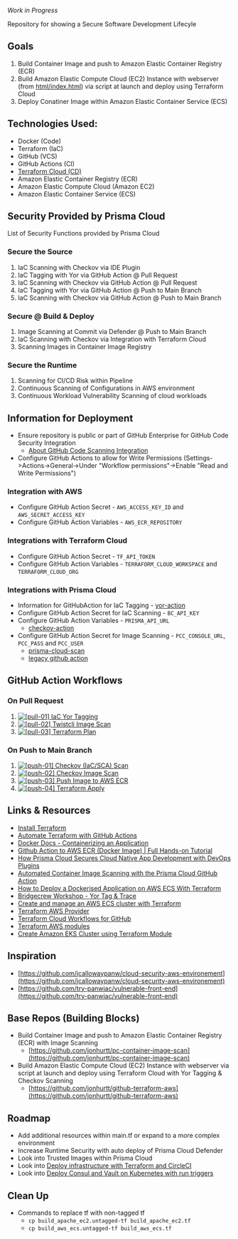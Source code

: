 *Work in Progress*

Repository for showing a Secure Software Development Lifecyle

## Goals
1. Build Container Image and push to Amazon Elastic Container Registry (ECR)
1. Build Amazon Elastic Compute Cloud (EC2) Instance with webserver (from [html/index.html](https://github.com/jonhurtt/secure-sdlc/blob/main/html/index.html)) via script at launch and deploy using Terraform Cloud
1. Deploy Conatiner Image within Amazon Elastic Container Service (ECS)

## Technologies Used:
- Docker (Code)
- Terraform (IaC)
- GitHub (VCS)
- GitHub Actions (CI)
- [Terraform Cloud (CD)](https://app.terraform.io/session)
- Amazon Elastic Container Registry (ECR)
- Amazon Elastic Compute Cloud (Amazon EC2)
- Amazon Elastic Container Service (ECS)

## Security Provided by Prisma Cloud
List of Security Functions provided by Prisma Cloud
### Secure the Source
1. IaC Scanning with Checkov via IDE Plugin
1. IaC Tagging with Yor via GitHub Action @ Pull Request 
1. IaC Scanning with Checkov via GitHub Action @ Pull Request
1. IaC Tagging with Yor via GitHub Action @ Push to Main Branch
1. IaC Scanning with Checkov via GitHub Action @ Push to Main Branch

### Secure @ Build & Deploy
1. Image Scanning at Commit via Defender @ Push to Main Branch
1. IaC Scanning with Checkov via Integration with Terraform Cloud
1. Scanning Images in Container Image Registry

### Secure the Runtime
1. Scanning for CI/CD Risk within Pipeline
1. Continuous Scanning of Configurations in AWS environment
1. Continuous Workload Vulnerability Scanning of cloud workloads

## Information for Deployment
- Ensure repository is public or part of GitHub Enterprise for GitHub Code Security Integration 
    - [About GitHub Code Scanning Integration](https://docs.github.com/en/code-security/code-scanning/introduction-to-code-scanning/about-code-scanning)
- Configure GitHub Actions to allow for Write Permissions (Settings->Actions->General->Under "Workflow permissions"->Enable "Read and Write Permissions")

### Integration with AWS
- Configure GitHub Action Secret - `AWS_ACCESS_KEY_ID` and `AWS_SECRET_ACCESS_KEY`
- Configure GitHub Action Variables - `AWS_ECR_REPOSITORY`

### Integrations with Terraform Cloud
- Configure GitHub Action Secret - `TF_API_TOKEN`
- Configure GitHub Action Variables - `TERRAFORM_CLOUD_WORKSPACE` and `TERRAFORM_CLOUD_ORG`

### Integrations with Prisma Cloud
- Information for GitHubAction for IaC Tagging - [yor-action](https://github.com/bridgecrewio/yor-action)
- Configure GitHub Action Secret for IaC Scanning - `BC_API_KEY`
- Configure GitHub Action Variables - `PRISMA_API_URL`
    - [checkov-action](https://github.com/bridgecrewio/checkov-action)
- Configure GitHub Action Secret for Image Scanning - `PCC_CONSOLE_URL`, `PCC_PASS` and `PCC_USER`
    - [prisma-cloud-scan](https://github.com/PaloAltoNetworks/prisma-cloud-scan)
    - [legacy github action](https://github.com/twistlock/sample-code/tree/master/CI/GitHub)

## GitHub Action Workflows
### On Pull Request
1. [![[pull-01] IaC Yor Tagging](https://github.com/jonhurtt/secure-sdlc/actions/workflows/yor_tagging.yml/badge.svg)](https://github.com/jonhurtt/secure-sdlc/actions/workflows/yor_tagging.yml)
1. [![[pull-02] Twistcli Image Scan](https://github.com/jonhurtt/secure-sdlc/actions/workflows/twstcli_image_scan.yml/badge.svg)](https://github.com/jonhurtt/secure-sdlc/actions/workflows/twstcli_image_scan.yml)
1. [![[pull-03] Terraform Plan](https://github.com/jonhurtt/secure-sdlc/actions/workflows/terraform_plan.yml/badge.svg)](https://github.com/jonhurtt/secure-sdlc/actions/workflows/terraform_plan.yml)

### On Push to Main Branch
1. [![[push-01] Checkov (IaC/SCA) Scan](https://github.com/jonhurtt/secure-sdlc/actions/workflows/checkov_iac_sca_scan.yml/badge.svg)](https://github.com/jonhurtt/secure-sdlc/actions/workflows/checkov_iac_sca_scan.yml)
1. [![[push-02] Checkov Image Scan](https://github.com/jonhurtt/secure-sdlc/actions/workflows/checkov_image_scan.yml/badge.svg)](https://github.com/jonhurtt/secure-sdlc/actions/workflows/checkov_image_scan.yml)
1. [![[push-03] Push Image to AWS ECR](https://github.com/jonhurtt/secure-sdlc/actions/workflows/push_image_to_aws_ecr.yml/badge.svg)](https://github.com/jonhurtt/secure-sdlc/actions/workflows/push_image_to_aws_ecr.yml)
1. [![[push-04] Terraform Apply](https://github.com/jonhurtt/secure-sdlc/actions/workflows/terraform_apply.yml/badge.svg)](https://github.com/jonhurtt/secure-sdlc/actions/workflows/terraform_apply.yml)


## Links & Resources
- [Install Terraform](https://developer.hashicorp.com/terraform/downloads)
- [Automate Terraform with GitHub Actions](https://developer.hashicorp.com/terraform/tutorials/automation/github-actions)
- [Docker Docs - Containerizing an Application ](https://docs.docker.com/get-started/)
- [Github Action to AWS ECR (Docker Image) | Full Hands-on Tutorial](https://www.youtube.com/watch?v=yv8-Si5AB3U)
- [How Prisma Cloud Secures Cloud Native App Development with DevOps Plugins](https://www.paloaltonetworks.com/blog/prisma-cloud/cloud-devops-plugins)
- [Automated Container Image Scanning with the Prisma Cloud GitHub Action](https://www.paloaltonetworks.com/blog/prisma-cloud/github-action-container-image-scanning/)
- [How to Deploy a Dockerised Application on AWS ECS With Terraform](https://medium.com/avmconsulting-blog/how-to-deploy-a-dockerised-node-js-application-on-aws-ecs-with-terraform-3e6bceb48785)
- [Bridgecrew Workshop - Yor Tag & Trace ](https://workshop.bridgecrew.io/terraform/40_module_two/2002_yor_github_action.html)
- [Create and manage an AWS ECS cluster with Terraform](https://www.architect.io/blog/2021-03-30/create-and-manage-an-aws-ecs-cluster-with-terraform/)
- [Terraform AWS Provider](https://registry.terraform.io/providers/hashicorp/aws/latest/docs)
- [Terraform Cloud Workflows for GitHub](https://github.com/hashicorp/tfc-workflows-github)
- [Terraform AWS modules](https://github.com/terraform-aws-modules)
- [Create Amazon EKS Cluster using Terraform Module](https://dev.to/aws-builders/create-amazon-eks-cluster-using-terraform-module-27p5)

## Inspiration
- [https://github.com/jcallowaypanw/cloud-security-aws-environement](https://github.com/jcallowaypanw/cloud-security-aws-environement)
- [https://github.com/try-panwiac/vulnerable-front-end](https://github.com/try-panwiac/vulnerable-front-end)

## Base Repos (Building Blocks)
- Build Container Image and push to Amazon Elastic Container Registry (ECR) with Image Scanning
    - [https://github.com/jonhurtt/pc-container-image-scan](https://github.com/jonhurtt/pc-container-image-scan)
- Build Amazon Elastic Compute Cloud (EC2) Instance with webserver via script at launch and deploy using Terraform Cloud with Yor Tagging & Checkov Scanning
    - [https://github.com/jonhurtt/github-terraform-aws](https://github.com/jonhurtt/github-terraform-aws)

## Roadmap
- Add additional resources within main.tf or expand to a more complex environment
- Increase Runtime Security with auto deploy of Prisma Cloud Defender
- Look into Trusted Images within Prisma Cloud
- Look into [Deploy infrastructure with Terraform and CircleCI](https://developer.hashicorp.com/terraform/tutorials/automation/circle-ci)
- Look into [Deploy Consul and Vault on Kubernetes with run triggers](https://developer.hashicorp.com/terraform/tutorials/automation/kubernetes-consul-vault-pipeline)

## Clean Up
- Commands to replace tf with non-tagged tf
    - `cp build_apache_ec2.untagged-tf build_apache_ec2.tf`
    - `cp build_aws_ecs.untagged-tf build_aws_ecs.tf`
